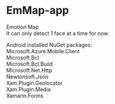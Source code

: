 # EmMap-app
Emotion Map<br />
It can only detect 1 face at a time for now. <br />

Android installed NuGet packages:<br />
  Microsoft.Azure.Mobile.Client<br />
  Microsoft.Bcl<br />
  Microsoft.Bcl.Build<br />
  Microsoft.Net.Http<br />
  Newtonsoft.Json<br />
  Xam.Plugin.Geolocator<br />
  Xam.Plugin.Media<br />
  Xamarin.Forms<br />
